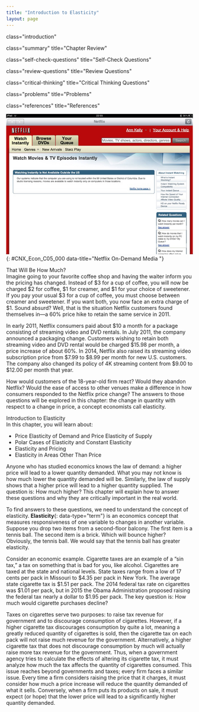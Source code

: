 ```yaml
---
title: "Introduction to Elasticity"
layout: page
---
```



<cnx-pi data-type="cnx.flag.introduction"> class="introduction" </cnx-pi>

<cnx-pi data-type="cnx.eoc">class="summary" title="Chapter Review"</cnx-pi>

<cnx-pi data-type="cnx.eoc">class="self-check-questions" title="Self-Check Questions"</cnx-pi>

<cnx-pi data-type="cnx.eoc">class="review-questions" title="Review Questions"</cnx-pi>

<cnx-pi data-type="cnx.eoc">class="critical-thinking" title="Critical Thinking Questions"</cnx-pi>

<cnx-pi data-type="cnx.eoc">class="problems" title="Problems"</cnx-pi>

<cnx-pi data-type="cnx.eoc">class="references" title="References"</cnx-pi>

 ![Photo of the Netflix Watch Instantly tab to watch movies and TV episodes instantly via streaming media](../resources/CNX_Econv1-2_C05_00.jpg "Netflix, Inc. is an American provider of on-demand Internet streaming media to many countries around the world, including the United States, and of flat rate DVD-by-mail in the United States. (Credit: modification of work by Traci Lawson/Flickr Creative Commons)"){: #CNX_Econ_C05_000 data-title="Netflix On-Demand Media "}

<div data-type="note" class="note economics bringhome" data-label="note" data-element-type="note" markdown="1">
<div data-type="title" class="title">
That Will Be How Much?
</div>
Imagine going to your favorite coffee shop and having the waiter inform you the pricing has changed. Instead of $3 for a cup of coffee, you will now be charged $2 for coffee, $1 for creamer, and $1 for your choice of sweetener. If you pay your usual $3 for a cup of coffee, you must choose between creamer and sweetener. If you want both, you now face an extra charge of $1. Sound absurd? Well, that is the situation Netflix customers found themselves in—a 60% price hike to retain the same service in 2011.

In early 2011, Netflix consumers paid about $10 a month for a package consisting of streaming video and DVD rentals. In July 2011, the company announced a packaging change. Customers wishing to retain both streaming video and DVD rental would be charged $15.98 per month, a price increase of about 60%. In 2014, Netflix also raised its streaming video subscription price from $7.99 to $8.99 per month for new U.S. customers. The company also changed its policy of 4K streaming content from $9.00 to $12.00 per month that year.

How would customers of the 18-year-old firm react? Would they abandon Netflix? Would the ease of access to other venues make a difference in how consumers responded to the Netflix price change? The answers to those questions will be explored in this chapter: the change in quantity with respect to a change in price, a concept economists call elasticity.

</div>

<div data-type="note" class="note economics chapter-objectives" markdown="1">
<div data-type="title" class="title">
Introduction to Elasticity
</div>
In this chapter, you will learn about:

* Price Elasticity of Demand and Price Elasticity of Supply
* Polar Cases of Elasticity and Constant Elasticity
* Elasticity and Pricing
* Elasticity in Areas Other Than Price

</div>

Anyone who has studied economics knows the law of demand: a higher price will lead to a lower quantity demanded. What you may not know is how much lower the quantity demanded will be. Similarly, the law of supply shows that a higher price will lead to a higher quantity supplied. The question is: How much higher? This chapter will explain how to answer these questions and why they are critically important in the real world.

To find answers to these questions, we need to understand the concept of elasticity. **Elasticity**{: data-type="term"} is an economics concept that measures responsiveness of one variable to changes in another variable. Suppose you drop two items from a second-floor balcony. The first item is a tennis ball. The second item is a brick. Which will bounce higher? Obviously, the tennis ball. We would say that the tennis ball has greater elasticity.

Consider an economic example. Cigarette taxes are an example of a “sin tax,” a tax on something that is bad for you, like alcohol. Cigarettes are taxed at the state and national levels. State taxes range from a low of 17 cents per pack in Missouri to $4.35 per pack in New York. The average state cigarette tax is $1.51 per pack. The 2014 federal tax rate on cigarettes was $1.01 per pack, but in 2015 the Obama Administration proposed raising the federal tax nearly a dollar to $1.95 per pack. The key question is: How much would cigarette purchases decline?

Taxes on cigarettes serve two purposes: to raise tax revenue for government and to discourage consumption of cigarettes. However, if a higher cigarette tax discourages consumption by quite a lot, meaning a greatly reduced quantity of cigarettes is sold, then the cigarette tax on each pack will not raise much revenue for the government. Alternatively, a higher cigarette tax that does not discourage consumption by much will actually raise more tax revenue for the government. Thus, when a government agency tries to calculate the effects of altering its cigarette tax, it must analyze how much the tax affects the quantity of cigarettes consumed. This issue reaches beyond governments and taxes; every firm faces a similar issue. Every time a firm considers raising the price that it charges, it must consider how much a price increase will reduce the quantity demanded of what it sells. Conversely, when a firm puts its products on sale, it must expect (or hope) that the lower price will lead to a significantly higher quantity demanded.

